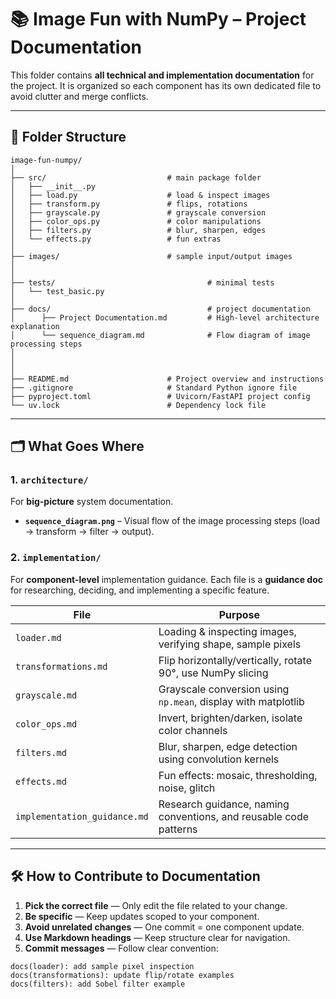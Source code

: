 # 📚 Image Fun with NumPy – Project Documentation


This folder contains **all technical and implementation documentation** for the project.
It is organized so each component has its own dedicated file to avoid clutter and merge conflicts.


---


## 📂 Folder Structure


```
image-fun-numpy/
│
├── src/                           # main package folder
│   ├── __init__.py
│   ├── load.py                    # load & inspect images
│   ├── transform.py               # flips, rotations
│   ├── grayscale.py               # grayscale conversion
│   ├── color_ops.py               # color manipulations
│   ├── filters.py                 # blur, sharpen, edges
│   └── effects.py                 # fun extras
│
├── images/                        # sample input/output images
│   
│
├── tests/                                  # minimal tests
│   └── test_basic.py
│
├── docs/                                   # project documentation
│      ├── Project Documentation.md         # High-level architecture explanation
│      └── sequence_diagram.md              # Flow diagram of image processing steps
│   
│ 
│
├── README.md                      # Project overview and instructions
├── .gitignore                     # Standard Python ignore file
├── pyproject.toml                 # Uvicorn/FastAPI project config
└── uv.lock                        # Dependency lock file

```


---


## 🗂 What Goes Where


### **1. `architecture/`**
For **big-picture** system documentation.


- **`sequence_diagram.png`** – Visual flow of the image processing steps (load → transform → filter → output).


### **2. `implementation/`**
For **component-level** implementation guidance. Each file is a **guidance doc** for researching, deciding, and implementing a specific feature.


| File | Purpose |
| ---------------------------- | ----------------------------------------------------------------------- |
| `loader.md` | Loading & inspecting images, verifying shape, sample pixels |
| `transformations.md` | Flip horizontally/vertically, rotate 90°, use NumPy slicing |
| `grayscale.md` | Grayscale conversion using `np.mean`, display with matplotlib |
| `color_ops.md` | Invert, brighten/darken, isolate color channels |
| `filters.md` | Blur, sharpen, edge detection using convolution kernels |
| `effects.md` | Fun effects: mosaic, thresholding, noise, glitch |
| `implementation_guidance.md` | Research guidance, naming conventions, and reusable code patterns |


---


## 🛠 How to Contribute to Documentation


1. **Pick the correct file** — Only edit the file related to your change.
2. **Be specific** — Keep updates scoped to your component.
3. **Avoid unrelated changes** — One commit = one component update.
4. **Use Markdown headings** — Keep structure clear for navigation.
5. **Commit messages** — Follow clear convention:


```
docs(loader): add sample pixel inspection
docs(transformations): update flip/rotate examples
docs(filters): add Sobel filter example
```
